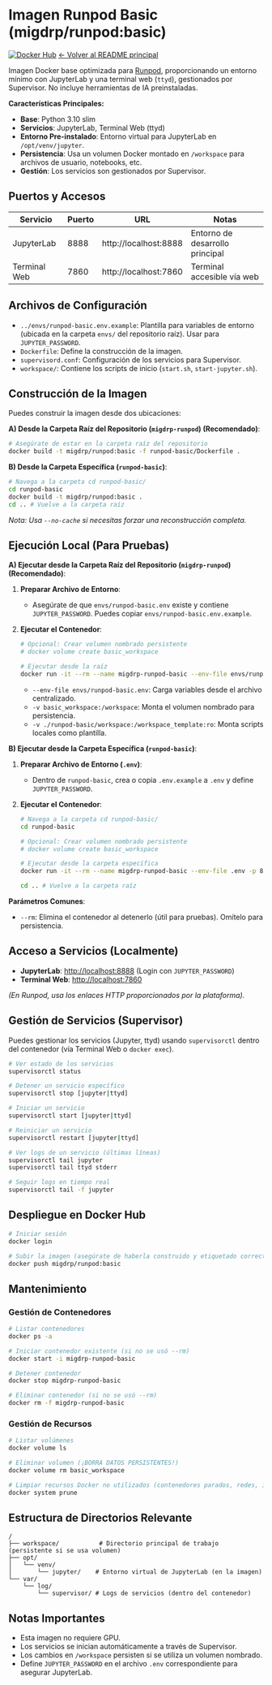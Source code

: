 # Imagen Runpod Basic (migdrp/runpod:basic)

[![Docker Hub](https://img.shields.io/docker/v/migdrp/runpod/basic?sort=semver)](https://hub.docker.com/r/migdrp/runpod)
[<- Volver al README principal](../README.md)

Imagen Docker base optimizada para [Runpod](https://runpod.io/), proporcionando un entorno mínimo con JupyterLab y una terminal web (`ttyd`), gestionados por Supervisor. No incluye herramientas de IA preinstaladas.

**Características Principales:**

*   **Base**: Python 3.10 slim
*   **Servicios**: JupyterLab, Terminal Web (ttyd)
*   **Entorno Pre-instalado**: Entorno virtual para JupyterLab en `/opt/venv/jupyter`.
*   **Persistencia**: Usa un volumen Docker montado en `/workspace` para archivos de usuario, notebooks, etc.
*   **Gestión**: Los servicios son gestionados por Supervisor.

## Puertos y Accesos

| Servicio    | Puerto | URL                    | Notas                           |
|-------------|--------|------------------------|----------------------------------|
| JupyterLab  | 8888   | http://localhost:8888  | Entorno de desarrollo principal |
| Terminal Web| 7860   | http://localhost:7860  | Terminal accesible vía web      |

## Archivos de Configuración

*   `../envs/runpod-basic.env.example`: Plantilla para variables de entorno (ubicada en la carpeta `envs/` del repositorio raíz). Usar para `JUPYTER_PASSWORD`.
*   `Dockerfile`: Define la construcción de la imagen.
*   `supervisord.conf`: Configuración de los servicios para Supervisor.
*   `workspace/`: Contiene los scripts de inicio (`start.sh`, `start-jupyter.sh`).

## Construcción de la Imagen

Puedes construir la imagen desde dos ubicaciones:

**A) Desde la Carpeta Raíz del Repositorio (`migdrp-runpod`) (Recomendado)**:

```bash
# Asegúrate de estar en la carpeta raíz del repositorio
docker build -t migdrp/runpod:basic -f runpod-basic/Dockerfile .
```

**B) Desde la Carpeta Específica (`runpod-basic`)**:

```bash
# Navega a la carpeta cd runpod-basic/
cd runpod-basic
docker build -t migdrp/runpod:basic .
cd .. # Vuelve a la carpeta raíz
```
*Nota: Usa `--no-cache` si necesitas forzar una reconstrucción completa.*

## Ejecución Local (Para Pruebas)

**A) Ejecutar desde la Carpeta Raíz del Repositorio (`migdrp-runpod`) (Recomendado)**:

1.  **Preparar Archivo de Entorno**:
    *   Asegúrate de que `envs/runpod-basic.env` existe y contiene `JUPYTER_PASSWORD`. Puedes copiar `envs/runpod-basic.env.example`.

2.  **Ejecutar el Contenedor**:
    ```bash
    # Opcional: Crear volumen nombrado persistente
    # docker volume create basic_workspace

    # Ejecutar desde la raíz
    docker run -it --rm --name migdrp-runpod-basic --env-file envs/runpod-basic.env -p 8888:8888 -p 7860:7860 -v basic_workspace:/workspace -v ./runpod-basic/workspace:/workspace_template:ro migdrp/runpod:basic
    ```
    *   `--env-file envs/runpod-basic.env`: Carga variables desde el archivo centralizado.
    *   `-v basic_workspace:/workspace`: Monta el volumen nombrado para persistencia.
    *   `-v ./runpod-basic/workspace:/workspace_template:ro`: Monta scripts locales como plantilla.

**B) Ejecutar desde la Carpeta Específica (`runpod-basic`)**:

1.  **Preparar Archivo de Entorno (`.env`)**:
    *   Dentro de `runpod-basic`, crea o copia `.env.example` a `.env` y define `JUPYTER_PASSWORD`.

2.  **Ejecutar el Contenedor**:
    ```bash
    # Navega a la carpeta cd runpod-basic/
    cd runpod-basic

    # Opcional: Crear volumen nombrado persistente
    # docker volume create basic_workspace

    # Ejecutar desde la carpeta específica
    docker run -it --rm --name migdrp-runpod-basic --env-file .env -p 8888:8888 -p 7860:7860 -v basic_workspace:/workspace -v ./workspace:/workspace_template:ro migdrp/runpod:basic

    cd .. # Vuelve a la carpeta raíz
    ```

**Parámetros Comunes**:
*   `--rm`: Elimina el contenedor al detenerlo (útil para pruebas). Omítelo para persistencia.

## Acceso a Servicios (Localmente)

*   **JupyterLab**: [http://localhost:8888](http://localhost:8888) (Login con `JUPYTER_PASSWORD`)
*   **Terminal Web**: [http://localhost:7860](http://localhost:7860)

*(En Runpod, usa los enlaces HTTP proporcionados por la plataforma).*

## Gestión de Servicios (Supervisor)

Puedes gestionar los servicios (Jupyter, ttyd) usando `supervisorctl` dentro del contenedor (vía Terminal Web o `docker exec`).

```bash
# Ver estado de los servicios
supervisorctl status

# Detener un servicio específico
supervisorctl stop [jupyter|ttyd]

# Iniciar un servicio
supervisorctl start [jupyter|ttyd]

# Reiniciar un servicio
supervisorctl restart [jupyter|ttyd]

# Ver logs de un servicio (últimas líneas)
supervisorctl tail jupyter
supervisorctl tail ttyd stderr

# Seguir logs en tiempo real
supervisorctl tail -f jupyter
```

## Despliegue en Docker Hub

```bash
# Iniciar sesión
docker login

# Subir la imagen (asegúrate de haberla construido y etiquetado correctamente)
docker push migdrp/runpod:basic
```

## Mantenimiento

### Gestión de Contenedores

```bash
# Listar contenedores
docker ps -a

# Iniciar contenedor existente (si no se usó --rm)
docker start -i migdrp-runpod-basic

# Detener contenedor
docker stop migdrp-runpod-basic

# Eliminar contenedor (si no se usó --rm)
docker rm -f migdrp-runpod-basic
```

### Gestión de Recursos

```bash
# Listar volúmenes
docker volume ls

# Eliminar volumen (¡BORRA DATOS PERSISTENTES!)
docker volume rm basic_workspace

# Limpiar recursos Docker no utilizados (contenedores parados, redes, imágenes colgantes)
docker system prune
```

## Estructura de Directorios Relevante

```
/
├── workspace/           # Directorio principal de trabajo (persistente si se usa volumen)
├── opt/
│   └── venv/
│       └── jupyter/    # Entorno virtual de JupyterLab (en la imagen)
└── var/
    └── log/
        └── supervisor/ # Logs de servicios (dentro del contenedor)
```

## Notas Importantes

*   Esta imagen no requiere GPU.
*   Los servicios se inician automáticamente a través de Supervisor.
*   Los cambios en `/workspace` persisten si se utiliza un volumen nombrado.
*   Define `JUPYTER_PASSWORD` en el archivo `.env` correspondiente para asegurar JupyterLab.
